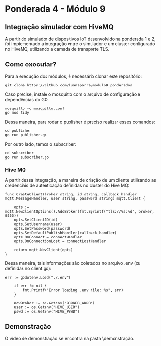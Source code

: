 # Ponderada 4 - Módulo 9
## Integração simulador com HiveMQ
A partir do simulador de dispositivos IoT desenvolvido na ponderada 1 e 2, foi implementado a integração entre o simulador e um cluster configurado no HiveMQ, utilizando a camada de transporte TLS.

## Como executar?
Para a execução dos módulos, é necessário clonar este repositório:

```
git clone https://github.com/luanaparra/modulo9_ponderados
```

Caso precise, instale o mosquitto com o arquivo de configuração e dependências do GO.

```
mosquitto -c mosquitto.conf
go mod tidy
```

Dessa maneira, para rodar o publisher é preciso realizar esses comandos:

```
cd publisher
go run publisher.go
```
Por outro lado, temos o subscriber:

```
cd subscriber
go run subscriber.go
```
### Hive MQ
A partir dessa integração, a maneira de criação de um cliente utilizando as credenciais de autenticação definidas no cluster do Hive MQ:

``` 
func CreateClient(broker string, id string, callback_handler mqtt.MessageHandler, user string, password string) mqtt.Client {

	opts := mqtt.NewClientOptions().AddBroker(fmt.Sprintf("tls://%s:%d", broker, 8883))
	opts.SetClientID(id)
	opts.SetUsername(user)
	opts.SetPassword(password)
	opts.SetDefaultPublishHandler(callback_handler)
	opts.OnConnect = connectHandler
	opts.OnConnectionLost = connectLostHandler

	return mqtt.NewClient(opts)
}
```

Dessa maneira, tais informações são coletados no arquivo .env (ou definidas no client.go):
```
err := godotenv.Load("./.env")

	if err != nil {
		fmt.Printf("Error loading .env file: %s", err)
	}

	newBroker := os.Getenv("BROKER_ADDR")
	user := os.Getenv("HIVE_USER")
	pswd := os.Getenv("HIVE_PSWD")
```

## Demonstração

O vídeo de demonstração se encontra na pasta \demonstração.

